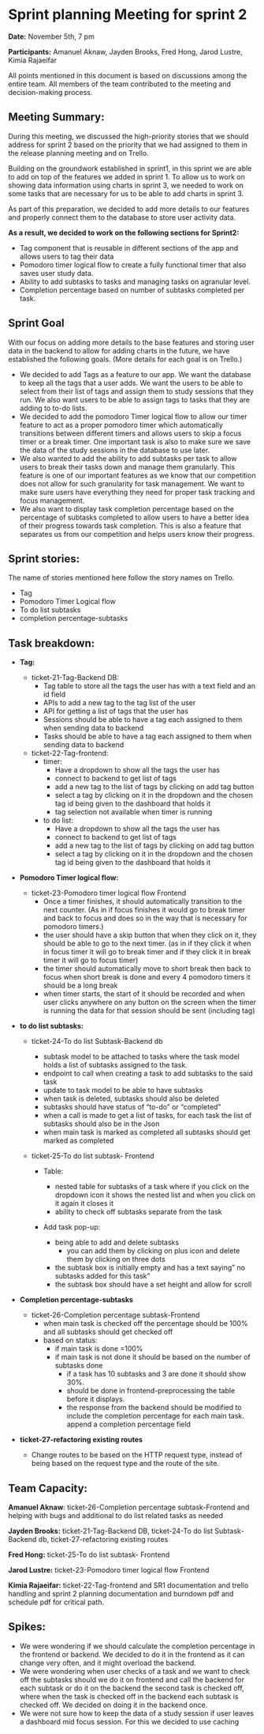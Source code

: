 # Sprint planning Meeting for sprint 2
**Date:** November 5th, 7 pm

**Participants:**
Amanuel Aknaw, Jayden Brooks, Fred Hong, Jarod Lustre, Kimia Rajaeifar

All points mentioned in this document is based on discussions among the entire team. All members of the team contributed to the meeting and decision-making process.

## Meeting Summary:
During this meeting, we discussed the high-priority stories that we should address for sprint 2 based on the priority that we had assigned to them in the release planning meeting and on Trello.

Building on the groundwork established in sprint1, in this sprint we are able to add on top of the features we added in sprint 1. To allow us to work on showing data information using charts in sprint 3, we needed to work on some tasks that are necessary for us to be able to add charts in sprint 3.

As part of this preparation, we decided to add more details to our features and properly connect them to the database to store user activity data.

**As a result, we decided to work on the following sections for Sprint2:**

-	Tag component that is reusable in different sections of the app and allows users to tag their data
-	Pomodoro timer logical flow to create a fully functional timer that also saves user study data.
-	Ability to add subtasks to tasks and managing tasks on agranular level.
-	Completion percentage based on number of subtasks completed per task.

## Sprint Goal
With our focus on adding more details to the base features and storing user data in the backend to allow for adding charts in the future, we have established the following goals.  (More details for each goal is on Trello.)

-	We decided to add Tags as a feature to our app. We want the database to keep all the tags that a user adds. We want the users to be able to select from their list of tags and assign them to study sessions that they run. We also want users to be able to assign tags to tasks that they are adding to to-do lists.
-	We decided to add the pomodoro Timer logical flow to allow our timer feature to act as a proper pomodoro timer which automatically transitions between different timers and allows users to skip a focus timer or a break timer. One important task is also to make sure we save the data of the study sessions in the database to use later.
-	We also wanted to add the ability to add subtasks per task to allow users to break their tasks down and manage them granularly. This feature is one of our important features as we know that our competition does not allow for such granularity for task management. We want to make sure users have everything they need for proper task tracking and focus management.
-	We also want to display task completion percentage based on the percentage of subtasks completed to allow users to have a better idea of their progress towards task completion. This is also a feature that separates us from our competition and helps users know their progress.

## Sprint stories:
The name of stories mentioned here follow the story names on Trello.
-	Tag
-	Pomodoro Timer Logical flow
-	To do list subtasks
-	completion percentage-subtasks

## Task breakdown: 

-	**Tag:**
	- ticket-21-Tag-Backend DB:
	    - Tag table to store all the tags the user has with a text field and an id field
    	- APIs to add a new tag to the tag list of the user
	    - API for getting a list of tags that the user has
	    - Sessions should be able to have a tag each assigned to them when sending data to backend
    	- Tasks should be able to have a tag each assigned to them when sending data to backend
    - ticket-22-Tag-frontend:
        - timer:
            - Have a dropdown to show all the tags the user has
            - connect to backend to get list of tags
            - add a new tag to the list of tags by clicking on add tag button
            - select a tag by clicking on it in the dropdown and the chosen tag id being given to the dashboard that holds it
            - tag selection not available when timer is running
        - to do list:
            - Have a dropdown to show all the tags the user has
            - connect to backend to get list of tags
            - add a new tag to the list of tags by clicking on add tag button
            - select a tag by clicking on it in the dropdown and the chosen tag id being given to the dashboard that holds it
- **Pomodoro Timer logical flow:**
    - ticket-23-Pomodoro timer logical flow Frontend
        -	Once a timer finishes, it should automatically transition to the next counter. (As in if focus finishes it would go to break timer and back to focus and does so in the way that is necessary for pomodoro timers.)
    	- the user should have a skip button that when they click on it, they should be able to go to the next timer. (as in if they click it when in focus timer it will go to break timer and if they click it in break timer it will go to focus timer)
    	- the timer should automatically move to short break then back to focus when short break is done and every 4 pomodoro timers it should be a long break
    	- when timer starts, the start of it should be recorded and when user clicks anywhere on any button on the screen when the timer is running the data for that session should be sent (including tag)

- **to do list subtasks:**
    - ticket-24-To do list Subtask-Backend db
        - subtask model to be attached to tasks where the task model holds a list of subtasks assigned to the task.
    	- endpoint to call when creating a task to add subtasks to the said task
    	- update to task model to be able to have subtasks
    	- when task is deleted, subtasks should also be deleted
    	- subtasks should have status of “to-do” or “completed”
    	- when a call is made to get a list of tasks, for each task the list of subtasks should also be in the Json
    	- when main task is marked as completed all subtasks should get marked as completed

    - ticket-25-To do list subtask- Frontend
        - Table:
            - nested table for subtasks of a task where if you click on the dropdown icon it shows the nested list and when you click on it again it closes it
        	- ability to check off subtasks separate from the task

        - Add task pop-up:
            - being able to add and delete subtasks
            	- you can add them by clicking on plus icon and delete them by clicking on three dots
            - the subtask box is initially empty and has a text saying” no subtasks added for this task”
        	- the subtask box should have a set height and allow for scroll

- **Completion percentage-subtasks**
    - ticket-26-Completion percentage subtask-Frontend
        - when main task is checked off the percentage should be 100% and all subtasks should get checked off
    	- based on status:
        	- if main task is done =100%
        	- if main task is not done it should be based on the number of subtasks done
            	- if a task has 10 subtasks and 3 are done it should show 30%.
            	- should be done in frontend-preprocessing the table before it displays.
            	- the response from the backend should be modified to include the completion percentage for each main task. append a completion percentage field

- **ticket-27-refactoring existing routes**
    - Change routes to be based on the HTTP request type, instead of being based on the request type and the route of the site.

## Team Capacity:
**Amanuel Aknaw**: ticket-26-Completion percentage subtask-Frontend and helping with bugs and additional to do list related tasks as needed

**Jayden Brooks:** ticket-21-Tag-Backend DB, ticket-24-To do list Subtask-Backend db, ticket-27-refactoring existing routes

**Fred Hong:** ticket-25-To do list subtask- Frontend

**Jarod Lustre:** ticket-23-Pomodoro timer logical flow Frontend

**Kimia Rajaeifar:** ticket-22-Tag-frontend and SR1 documentation and trello handling and sprint 2 planning documentation and burndown pdf and schedule pdf for critical path.

## Spikes:
- We were wondering if we should calculate the completion percentage in the frontend or backend. We decided to do it in the frontend as it can change very often, and it might overload the backend.
- We were wondering when user checks of a task and we want to check off the subtasks should we do it on frontend and call the backend for each subtask or do it on the backend the second task is checked off, where when the task is checked off in the backend each subtask is checked off. We decided on doing it in the backend once.
- We were not sure how to keep the data of a study session if user leaves a dashboard mid focus session. For this we decided to use caching












